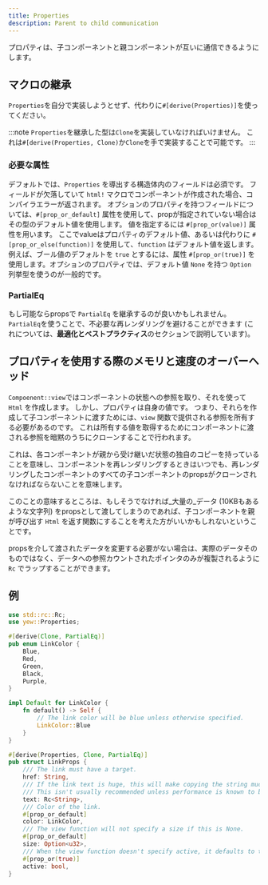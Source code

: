 ```yaml
---
title: Properties
description: Parent to child communication
---
```

プロパティは、子コンポーネントと親コンポーネントが互いに通信できるようにします。

## マクロの継承

`Properties`を自分で実装しようとせず、代わりに`#[derive(Properties)]`を使ってください。

:::note
`Properties`を継承した型は`Clone`を実装していなければいけません。
これは`#[derive(Properties, Clone)`か`Clone`を手で実装することで可能です。
:::

### 必要な属性

デフォルトでは、`Properties` を導出する構造体内のフィールドは必須です。
フィールドが欠落していて `html!` マクロでコンポーネントが作成された場合、コンパイラエラーが返されます。
オプションのプロパティを持つフィールドについては、`#[prop_or_default]` 属性を使用して、propが指定されていない場合はその型のデフォルト値を使用します。
値を指定するには `#[prop_or(value)]` 属性を用います。
ここでvalueはプロパティのデフォルト値、あるいは代わりに `#[prop_or_else(function)]` を使用して、`function` はデフォルト値を返します。
例えば、ブール値のデフォルトを `true` とするには、属性 `#[prop_or(true)]` を使用します。オプションのプロパティでは、デフォルト値 `None` を持つ `Option` 列挙型を使うのが一般的です。

### PartialEq

もし可能ならpropsで `PartialEq` を継承するのが良いかもしれません。
`PartialEq`を使うことで、不必要な再レンダリングを避けることができます
(これについては、**最適化とベストプラクティス**のセクションで説明しています)。

## プロパティを使用する際のメモリと速度のオーバーヘッド

`Compoenent::view`ではコンポーネントの状態への参照を取り、それを使って `Html` を作成します。
しかし、プロパティは自身の値です。
つまり、それらを作成して子コンポーネントに渡すためには、`view` 関数で提供される参照を所有する必要があるのです。
これは所有する値を取得するためにコンポーネントに渡される参照を暗黙のうちにクローンすることで行われます。


これは、各コンポーネントが親から受け継いだ状態の独自のコピーを持っていることを意味し、コンポーネントを再レンダリングするときはいつでも、再レンダリングしたコンポーネントのすべての子コンポーネントのpropsがクローンされなければならないことを意味します。

このことの意味するところは、もしそうでなければ_大量の_データ \(10KBもあるような文字列\) をpropsとして渡してしまうのであれば、子コンポーネントを親が呼び出す `Html` を返す関数にすることを考えた方がいいかもしれないということです。

propsを介して渡されたデータを変更する必要がない場合は、実際のデータそのものではなく、データへの参照カウントされたポインタのみが複製されるように `Rc` でラップすることができます。

## 例

```rust
use std::rc::Rc;
use yew::Properties;

#[derive(Clone, PartialEq)]
pub enum LinkColor {
    Blue,
    Red,
    Green,
    Black,
    Purple,
}

impl Default for LinkColor {
    fn default() -> Self {
        // The link color will be blue unless otherwise specified.
        LinkColor::Blue
    }
}

#[derive(Properties, Clone, PartialEq)]
pub struct LinkProps {
    /// The link must have a target.
    href: String,
    /// If the link text is huge, this will make copying the string much cheaper.
    /// This isn't usually recommended unless performance is known to be a problem.
    text: Rc<String>,
    /// Color of the link.
    #[prop_or_default]
    color: LinkColor,
    /// The view function will not specify a size if this is None.
    #[prop_or_default]
    size: Option<u32>,
    /// When the view function doesn't specify active, it defaults to true.
    #[prop_or(true)]
    active: bool,
}
```

